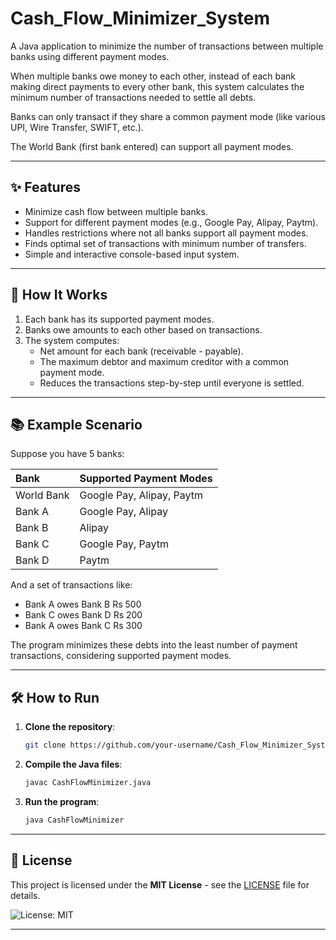 # Cash_Flow_Minimizer_System

A Java application to minimize the number of transactions between multiple banks using different payment modes.

When multiple banks owe money to each other, instead of each bank making direct payments to every other bank, this system calculates the minimum number of transactions needed to settle all debts.

Banks can only transact if they share a common payment mode (like various UPI, Wire Transfer, SWIFT, etc.).

The World Bank (first bank entered) can support all payment modes.


---

## ✨ Features

- Minimize cash flow between multiple banks.
- Support for different payment modes (e.g., Google Pay, Alipay, Paytm).
- Handles restrictions where not all banks support all payment modes.
- Finds optimal set of transactions with minimum number of transfers.
- Simple and interactive console-based input system.

---

## 🚀 How It Works

1. Each bank has its supported payment modes.
2. Banks owe amounts to each other based on transactions.
3. The system computes:
    - Net amount for each bank (receivable - payable).
    - The maximum debtor and maximum creditor with a common payment mode.
    - Reduces the transactions step-by-step until everyone is settled.

---

## 📚 Example Scenario

Suppose you have 5 banks:

| Bank | Supported Payment Modes |
|:----|:-------------------------|
| World Bank | Google Pay, Alipay, Paytm |
| Bank A | Google Pay, Alipay |
| Bank B | Alipay |
| Bank C | Google Pay, Paytm |
| Bank D | Paytm |

And a set of transactions like:

- Bank A owes Bank B Rs 500
- Bank C owes Bank D Rs 200
- Bank A owes Bank C Rs 300

The program minimizes these debts into the least number of payment transactions, considering supported payment modes.

---

## 🛠️ How to Run

1. **Clone the repository**:
    ```bash
    git clone https://github.com/your-username/Cash_Flow_Minimizer_System.git
    ```

2. **Compile the Java files**:
    ```bash
    javac CashFlowMinimizer.java
    ```

3. **Run the program**:
    ```bash
    java CashFlowMinimizer
    ```

---

## 📄 License

This project is licensed under the **MIT License** - see the [LICENSE](LICENSE) file for details.

![License: MIT](https://img.shields.io/badge/License-MIT-yellow.svg)

---



